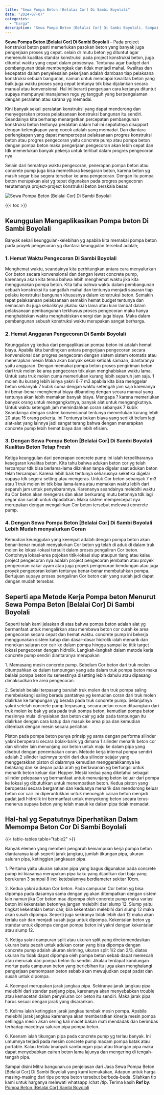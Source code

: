 ```yaml
---
title: "Sewa Pompa Beton [Belalai Cor] Di Sambi Boyolali"
date: "2024-07-07"
categories: 
  - "harga"
description: "Sewa Pompa Beton [Belalai Cor] Di Sambi Boyolali. Sampai disini Mitra bangunan.co penjelasan dari Jasa Sewa Pompa Beton [Belalai Cor] Di Sambi Boyolali yan..."
---
```


**Sewa Pompa Beton \[Belalai Cor\] Di Sambi Boyolali** – Pada project konstruksi beton pasti memerlukan pasokan beton yang banyak juga pengerjaan proses yg cepat. selain dr mutu beton yg dituntut agar memenuhi kualitas standar konstruksi pada project konstruksi beton, juga dituntut waktu yang cepat dalam prosesnya. Tentunya agar budget dari pembangunan tidak membengkak dan tidak menjadi mahal. Kwalitas dan kecepatan dalam penyelesaian pekerjaan adalah dambaan tiap pelaksana konstruksi sebuah bangunan, namun untuk mencapai kwalitas beton yang baik juga waktu proses yang cepat tentunya tdk bisa dijalankan secara manual atau konvensional. Hal ini berarti pengerjaan cara kerjanya dituntut supaya mempunyai manajemen regu yg tangguh yang berpengalaman dengan peralatan atau sarana yg memadai.

Kini banyak sekali peralatan konstruksi yang dapat mendorong dan menyegerakan proses pelaksanaan konstruksi bangunan itu sendiri. Seandainya kita berharap menargetkan percepatan pembangunan konstruksi beton tentunya peralatan dalam hal ini sepatutnya disupport dengan kelengkapan yang cocok adalah yang memadai. Dan diantara perlengkapan yang dapat mempercepat pelaksanaan progres konstruksi beton atau progres pengecoran yaitu concrete pump atau pompa beton dengan pompa beton maka pengerjaan pengecoran akan lebih cepat dan tdk memerlukan banyak pekerja untuk terlibat dalam progres pengecoran nya.

Selain dari hematnya waktu pengecoran, penerapan pompa beton atau concrete pump juga bisa memelihara kesegaran beton, karena beton yg masih segar bisa segera tersebar ke area pengecoran. Dengan itu pompa beton merupakan alat yg tepat digunakan pada progres pengecoran terutamanya project-project konstruksi beton berskala besar.

![Sewa Pompa Beton [Belalai Cor] Di Sambi Boyolali](/images/sewa-concrete-pump-19.png)

{{< toc >}}

## Keunggulan Mengaplikasikan Pompa beton Di Sambi Boyolali

Banyak sekali keunggulan-kelebihan yg apabila kita memakai pompa beton pada proyek pengecoran yg diantara keunggulan tersebut adalah;

### 1\. Hemat Waktu Pengecoran Di Sambi Boyolali

Menghemat waktu, seandainya kita perhitungkan antara cara menyalurkan Cor beton secara konvensional dan dengan lewat concrete pump, karenanya akan kita temui bahwa lebih menghemat waktu jika kita menggunakan pompa beton. Kita tahu bahwa waktu dalam pembangunan sebuah konstruksi itu sangatlah mahal dan tentunya menjadi sasaran tiap pelaku konstruksi bangunan khususnya dalam konstruksi beton. Semakin tepat pelaksanaan pelaksanaan semakin hemat budget tentunya dan semacam itu juga sebaliknya jikalau kian lama atau kian lambat dalam pelaksanaan pembangunan terkhusus proses pengecoran maka hanya menghabiskan waktu menghabiskan energi dan juga biaya. Maka dalam pembangunan sebuah konstruksi waktu merupakan sangat berharga.

### 2\. Hemat Anggaran Pengecoran Di Sambi Boyolali

Keunggulan yg kedua dari pengaplikasian pompa beton ini adalah hemat biaya. Apabila kita bandingkan antara pengerjaan pengecoran secara konvensional dan progres pengecoran dengan sistem sistem otomatis atau menerapkan mesin Maka akan banyak sekali ketidak samaan, diantaranya yaitu anggaran. Dengan memakai pompa beton proses pengiriman beton dari truk molen ke area pengecoran tdk akan menghabiskan waktu lama. Untuk satu truk molen cuma memerlukan kurang lebih separuh jam saja. 1 molen itu kurang lebih isinya yakni 6-7 m3 apabila kita bisa menggelar beton sebanyak 7 kubik cuma dengan waktu setengah jam saja karenanya ini benar-benar menghemat biaya dibanding dengan secara manual yang tentunya akan lebih memakan banyak biaya. Mengapa ? karena memerlukan banyak orang untuk mengangkutnya, banyak alat untuk mengangkutnya. Untuk waktu setengah jam memindahkan coran sebanyak 7 kubik Seandainya dengan sistem konvensional tentunya memerlukan kurang lebih 20 atau 15 orang pekerja. Ini Tentunya bukan biaya yang sedikit belum lagi alat-alat yang lainnya jadi sangat terang bahwa dengan menerapkan concrete pump lebih hemat biaya dan lebih efisien.

### 3\. Dengan Sewa Pompa Beton \[Belalai Cor\] Di Sambi Boyolali Kualitas Beton Tetap Fresh

Ketiga keunggulan dari penerapan concrete pump ini ialah terpeliharanya kesegaran kwalitas beton. Kita tahu bahwa adukan beton cor yg telah tercampur tdk bisa berlama-lama diizinkan tanpa digelar saat adukan beton telah tercampur. Karena lebih baik tentunya seharusnya seketika digelar supaya tdk segera setting atau mengeras. Untuk Cor beton sebanyak 7 m3 atau 1 truk molen ini tdk bisa lama-lama atau memakan waktu lebih dari separuh jam untuk penyebarannya. Karenanya seandainya melebihi waktu itu Cor beton akan mengeras dan akan berkurang mutu betonnya tdk lagi segar dan susah untuk dipadatkan. Maka sistem mempercepat nya merupakan dengan mengalirkan Cor beton tersebut melewati concrete pump.

### 4\. Dengan Sewa Pompa Beton \[Belalai Cor\] Di Sambi Boyolali Lebih Mudah menyalurkan Coran

Kemudian keunggulan yang keempat adalah dengan pompa beton akan benar-benar mudah menyalurkan Cor beton yg telah di aduk di dalam truk molen ke lokasi-lokasi tersulit dalam proses pengaliran Cor beton. Contohnya lokasi-area pojokan titik-lokasi slup ataupun tiang atau kalau project pengecoran nya adalah project pengecoran jembatan atau proyek pengecoran cakar ayam atau juga proyek pengecoran bendungan atau juga proyek pengecoran kolam tentunya benar-benar membutuhkan pompa. Bertujuan supaya proses pengaliran Cor beton cair yang sudah jadi dapat dengan mudah tersebar.

## Seperti apa Metode Kerja Pompa beton Menurut Sewa Pompa Beton \[Belalai Cor\] Di Sambi Boyolali

Seperti telah kami jelaskan di atas bahwa pompa beton adalah alat yg bermanfaat untuk mengalirkan atau membawa beton cor curah ke area pengecoran secara cepat dan hemat waktu. concrete pump ini bekerja menggunakan sistem katup dan dasar-dasar hidrolik ialah menarik dan menekan saluran cor cair ke dalam pompa hingga sampai ke titik target lokasi pengecoran dengan hidrolik. Langkah-langkah dalam metode kerja concrete pump sendiri diantaranya merupakan

1\. Memasang mesin concrete pump. Sebelum Cor beton dari truk molen ditumpahkan ke dalam tampungan yang ada dalam truk pompa beton maka belalai pompa beton itu semestinya disetting lebih dahulu atau dipasang dimaksudkan ke area pengecoran.

2\. Setelah belalai terpasang barulah truk molen dan truk pompa saling membelakangi saling beradu pantatnya yg kemudian coran dari truk molen dialirkan ke tampungan yg berada pada truk concrete pump. Selanjutnya yakni setelah concrete pump terpasang, secara pelan coran dituangkan dari truk molen ke bak yg ada pada truk pompa beton, kemudian pompa beton mesinnya mulai dinyalakan dan beton cair yg ada pada tampungan itu dialirkan dengan cara katup dan masuk ke area pipa dan kemudian ditembak dengan mesin secara perlahan.

Piston pada pompa beton punya prinsip yg sama dengan performa silinder yakni beroperasi secara bolak-balik yg dimana 1 silinder menarik beton cor dan silinder lain menunjang cor beton untuk maju ke dalam pipa yang disebut dengan penembakan coran. Metode kerja internal pompa sendiri adalah 2 silinder lazimnya terdiri dari dua silinder sejajar yang menggerakkan piston di dalamnya kemudian menggerakkannya ke belakang dan ke depan pada arah yg berlawanan yg berfungsi untuk menarik beton keluar dari Hopper. Meski kedua yang diketahui sebagai silinder pelepasan yg bermanfaat untuk menunjang beton keluar dari pompa ke lokasi yg dibutuhkan untuk menempatkan beton. Kedua piston yang beroperasi secara bergantian dan keduanya menarik dan mendorong keluar beton cor cair ini diperuntukkan untuk mencegah cairan beton menjadi padat jadi hidrolik ini bermanfaat untuk menyokong beton secara terus-menerus supaya beton yang telah masuk ke dalam pipa tidak memadat.

## Hal-hal yg Sepatutnya Diperhatikan Dalam Memompa Beton Cor Di Sambi Boyolali

{{< table-tables table="table2" >}}

Banyak elemen yang memberi pengaruh kemampuan kerja pompa beton diantaranya ialah seperti jarak jangkau, jumlah tikungan pipa, ukuran saluran pipa, ketinggian jangkauan pipa.

1\. Pertama yaitu ukuran saluran pipa yang bagus digunakan pada concrete pump ini biasanya merupakan pipa kaku yang dijadikan dari baja yang berukuran 3 sampai 8 inci ketebalannya berdiameter sekitar 10cm.

2\. Kedua yakni adukan Cor beton. Pada campuran Cor beton yg bisa dipompa pada dasarnya sama dengan yg akan ditempatkan dengan sistem lain namun jika Cor beton mau dipompa oleh concrete pump maka variasi beton ini kekentalan betonnya jangan melebihi dari slump 12. Slump yaitu tingkat kekentalan beton cair, bila kekentalan melebihi dari slump 12 maka akan susah dipompa. Seperti juga sekiranya tidak lebih dari 12 maka akan terlalu cair dan menjadi susah juga untuk dipompa. Kekentalan beton yg standar untuk dipompa dengan pompa beton ini yakni dengan kekentalan atau slump 12.

3\. Ketiga yakni campuran split atau ukuran split yang direkomendasikan ukuran batu pecah untuk adukan coran yang bisa dipompa dengan concrete pump adalah ukuran skrining, ukuran split 1/2 dan 2/3, diatas ukuran itu tidak dapat dipompa oleh pompa beton sebab dapat memecah atau merusak dari pompa beton itu sendiri. Jikalau terdapat kandungan mortar pada campuran beton yang berlebihan itu juga akan menghalangi pengerjaan pemompaan beton sebab akan mewujudkan cepat padat dan susah untuk dipompa.

4\. Keempat merupakan jarak jangkau pipa. Sekiranya jarak jangkau pipa melebihi dari standar panjang pipa, karenanya akan menyebabkan trouble atau kemacetan dalam penyaluran cor beton itu sendiri. Maka jarak pipa harus sesuai dengan jarak yang disarankan.

5\. Kelima ialah ketinggian jarak jangkau tembak mesin pompa. Apabila melebihi jarak jangkau karenanya akan memberatkan kinerja mesin pompa sehingga mesin akan sering kali macet bakan mati mendadak dan berimbas terhadap macetnya saluran pipa pompa beton.

6\. Keenam ialah tikungan pipa pada concrete pump yg terlau banyak. Ini umumnya terjadi pada mesim concrete pump macam pompa katak atau portable. Kalau terlalu bnanyak sambungan pipa atau tikungan pipa maka dapat menyebabkan cairan beton lama lajunya dan mengering di tengah-tengah pipa.

Sampai disini Mitra bangunan.co penjelasan dari Jasa Sewa Pompa Beton \[Belalai Cor\] Di Sambi Boyolali yang kami kemukakan, Adapun untuk harga masing-masing dari tipe pompa beton tersebut berbeda-beda. Silahkan tlp kami untuk harganya melewati whatsapp /chat /tlp. Terima kasih
**Ref by:** [Pompa Beton [Belalai Cor] Sambi Boyolali](https://id.wikipedia.org/wiki/Pompa)
